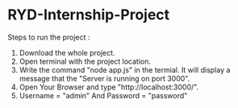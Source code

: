 # RYD-Internship-Project
Steps to run the project : 
1. Download the whole project.
2. Open terminal with the project location.
3. Write the command "node app.js" in the termial. It will display a message that the "Server is running on port 3000". 
4. Open Your Browser and type "http://localhost:3000/".
5. Username = "admin" And Password = "password"
